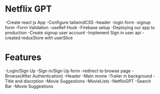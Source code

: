 # Netflix GPT

-Create react js App
-Configure tailwindCSS
-header
-login form
-signup form
-Form Validation
-useRef Hook
-Firebase setup
-Deploying our app to production
-Create signup user account
-Implement Sign in user api
-created reduxStore with userSlice


 # Features
-Login/Sign Up 
   -Sign in/Sign Up form 
   -redirect to browse page 
-Browse(After Authentication) 
   -Header 
   -Main movie
       -Trailer in background 
       -Title and discrption
       -Movie Suggestions 
          -MovieLists
 -NetflixGPT 
    -Search Bar
     -Movie Suggestions